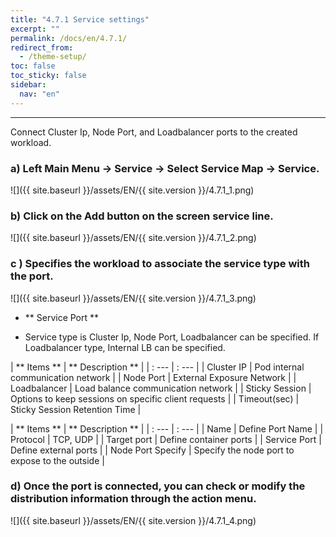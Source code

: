 ```yaml
---
title: "4.7.1 Service settings"
excerpt: ""
permalink: /docs/en/4.7.1/
redirect_from:
  - /theme-setup/
toc: false
toc_sticky: false
sidebar:
  nav: "en"
---
```


---
Connect Cluster Ip, Node Port, and Loadbalancer ports to the created workload.

### a\) Left Main Menu → Service → Select Service Map → Service.
![]({{ site.baseurl }}/assets/EN/{{ site.version }}/4.7.1_1.png)

### b\) Click on the Add button on the screen service line.
![]({{ site.baseurl }}/assets/EN/{{ site.version }}/4.7.1_2.png)

### c \) Specifies the workload to associate the service type with the port.
![]({{ site.baseurl }}/assets/EN/{{ site.version }}/4.7.1_3.png)

* ** Service Port **

* Service type is Cluster Ip, Node Port, Loadbalancer can be specified. If Loadbalancer type, Internal LB can be specified.

| ** Items ** | ** Description ** |
| : --- | : --- |
| Cluster IP | Pod internal communication network |
| Node Port | External Exposure Network |
| Loadbalancer | Load balance communication network |
| Sticky Session | Options to keep sessions on specific client requests |
| Timeout(sec) | Sticky Session Retention Time |

| ** Items ** | ** Description ** |
| : --- | : --- |
| Name | Define Port Name |
| Protocol | TCP, UDP |
| Target port | Define container ports |
| Service Port | Define external ports |
| Node Port Specify | Specify the node port to expose to the outside |

### d\) Once the port is connected, you can check or modify the distribution information through the action menu.
![]({{ site.baseurl }}/assets/EN/{{ site.version }}/4.7.1_4.png)
